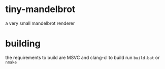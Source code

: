 # tiny-mandelbrot
a very small mandelbrot renderer

# building
the requirements to build are MSVC and clang-cl
to build run `build.bat` or `nmake`
